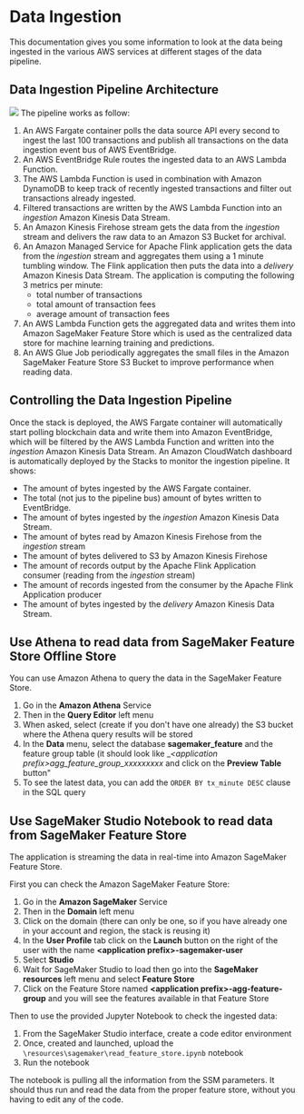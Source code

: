 # Data Ingestion
This documentation gives you some information to look at the data being ingested in the various AWS services at different
stages of the data pipeline.
## Data Ingestion Pipeline Architecture
![](./images/data-ingestion-details.jpg)
The pipeline works as follow:
1. An AWS Fargate container polls the data source API every second to ingest the last 100 transactions and publish all transactions on the data ingestion event bus of AWS EventBridge.
2. An AWS EventBridge Rule routes the ingested data to an AWS Lambda Function.
3. The AWS Lambda Function is used in combination with Amazon DynamoDB to keep track of recently ingested transactions and filter out transactions already ingested.
4. Filtered transactions are written by the AWS Lambda Function into an _ingestion_ Amazon Kinesis Data Stream.
5. An Amazon Kinesis Firehose stream gets the data from the _ingestion_ stream and delivers the raw data to an Amazon S3 Bucket for archival.
6. An Amazon Managed Service for Apache Flink application gets the data from the _ingestion_ stream and aggregates them using a 1 minute tumbling window. The Flink application then puts the data into a _delivery_ Amazon Kinesis Data Stream. The application is computing the following 3 metrics per minute:
   - total number of transactions
   - total amount of transaction fees
   - average amount of transaction fees
7. An AWS Lambda Function gets the aggregated data and writes them into Amazon SageMaker Feature Store which is used as the centralized data store for machine learning training and predictions.
8. An AWS Glue Job periodically aggregates the small files in the Amazon SageMaker Feature Store S3 Bucket to improve performance when reading data.
## Controlling the Data Ingestion Pipeline
Once the stack is deployed, the AWS Fargate container will automatically start polling blockchain data and write them into Amazon EventBridge, which will be filtered by the AWS Lambda Function and written into the _ingestion_ Amazon Kinesis Data Stream.
An Amazon CloudWatch dashboard is automatically deployed by the Stacks to monitor the ingestion pipeline. It shows:
* The amount of bytes ingested by the AWS Fargate container.
* The total (not jus to the pipeline bus) amount of bytes written to EventBridge.
* The amount of bytes ingested by the _ingestion_ Amazon Kinesis Data Stream.
* The amount of bytes read by Amazon Kinesis Firehose from the  _ingestion_ stream
* The amount of bytes  delivered to S3 by Amazon Kinesis Firehose
* The amount of records output by the Apache Flink Application consumer (reading from the _ingestion_ stream)
* The amount of records ingested from the consumer by the Apache Flink Application producer
* The amount of bytes ingested by the _delivery_ Amazon Kinesis Data Stream.
## Use Athena to read data from SageMaker Feature Store Offline Store
You can use Amazon Athena to query the data in the SageMaker Feature Store.
1. Go in the __Amazon Athena__ Service
2. Then in the __Query Editor__ left menu
3. When asked, select (create if you don't have one already) the S3 bucket where the Athena query results will be stored
4. In the __Data__ menu, select the database __sagemaker_feature__ and the  feature group table (it should look like
__\<application prefix\>_agg_feature_group\_xxxxxxxxx__ and click on the __Preview Table__ button"
5. To see the latest data, you can add the ``ORDER BY tx_minute DESC`` clause in the SQL query
## Use SageMaker Studio Notebook to read data from SageMaker Feature Store
The application is streaming the data in real-time into Amazon SageMaker Feature Store.

First you can check the Amazon SageMaker Feature Store:
1. Go in the __Amazon SageMaker__ Service
2. Then in the __Domain__ left menu
3. Click on the domain (there can only be one, so if you have already one in your account and region, the stack is reusing it)
4. In the __User Profile__ tab click on the __Launch__ button on the right of the user with the name __\<application prefix\>-sagemaker-user__
5. Select __Studio__
6. Wait for SageMaker Studio to load then go into the __SageMaker resources__ left menu and select __Feature Store__
7. Click on the Feature Store named __\<application prefix\>-agg-feature-group__ and you will see the features
available in that Feature Store

Then to use the provided Jupyter Notebook to check the ingested data: 
1. From the SageMaker Studio interface, create a code editor environment
2. Once, created and launched, upload the `\resources\sagemaker\read_feature_store.ipynb` notebook
3. Run the notebook

The notebook is pulling all the information from the SSM parameters. It should thus run and read the data from the
proper feature store, without you having to edit any of the code.
